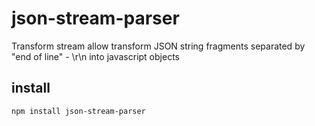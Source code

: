 # json-stream-parser
Transform stream allow transform JSON string fragments separated by "end of line" - \r\n into javascript objects

## install

```
npm install json-stream-parser
```
